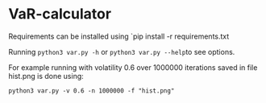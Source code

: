 # VaR-calculator

Requirements can be installed using
`pip install -r requirements.txt

Running `python3 var.py -h` or `python3 var.py --help`to see options.

For example running with volatility 0.6 over 1000000 iterations saved in file hist.png is done using:

`python3 var.py -v 0.6 -n 1000000 -f "hist.png"`
